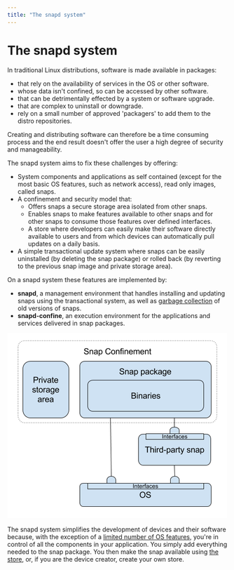```yaml
---
title: "The snapd system"
---
```



# The snapd system

In traditional Linux distributions, software is made available in packages:

- that rely on the availability of services in the OS or other software.
- whose data isn't confined, so can be accessed by other software.
- that can be detrimentally effected by a system or software upgrade.
- that are complex to uninstall or downgrade.
- rely on a small number of approved 'packagers' to add them to the distro repositories.

Creating and distributing software can therefore be a time consuming process and the end result doesn't offer the user a high degree of security and manageability. 

The snapd system aims to fix these challenges by offering:

- System components and applications as self contained (except for the most basic OS features, such as network access), read only images, called snaps.
- A confinement and security model that:
  - Offers snaps a secure storage area isolated from other snaps.
  - Enables snaps to make features available to other snaps and for other snaps to consume those features over defined interfaces.
  - A store where developers can easily make their software directly available to users and from which devices can automatically pull updates on a daily basis.
- A simple transactional update system where snaps can be easily uninstalled (by deleting the snap package) or rolled back (by reverting to the previous snap image and private storage area). 

On a snapd system these features are implemented by:

- **snapd**, a management environment that handles installing and updating snaps using the transactional system, as well as [garbage collection](/docs/concepts/versions) of old versions of snaps.
- **snapd-confine**, an execution environment for the applications and services delivered in snap packages.

![Snaps are self contained, confined applications that can make use of features in other snaps using Interfaces.]( ../media/snap_in_snappy_system.png "Snaps in the Snapd System")

The snapd system simplifies the development of devices and their software because, with the exception of a [limited number of OS features](/docs/concepts/core-classic "Components in Ubuntu core"), you're in control of all the components in your application. You simply add everything needed to the snap package. You then make the snap available using [the store](/docs/concepts/store "the store"), or, if you are the device creator, create your own store. 

